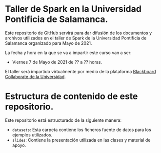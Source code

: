 # Taller de Spark en la Universidad Pontificia de Salamanca.

Este repositorio de GitHub servirá para dar difusión de los documentos y archivos utilizados en el taller de Spark de la Universidad Pontificia de Salamanca organizado para Mayo de 2021.

La fecha y hora en la que se va a impartir este curso van a ser:
- Viernes 7 de Mayo de 2021 de ?? a ?? horas.

El taller será impartido virtualmente por medio de la plataforma [Blackboard Collaborate de la Universidad](https://moodle.upsa.es/course/view.php?id=29493#section-5).

# Estructura de contenido de este repositorio.

Este repositorio está estructurado de la siguiente manera:

- ``datasets``: Esta carpeta contiene los ficheros fuente de datos para los ejemplos utilizados.
- ``slides``: Contiene la presentación utilizada en las clases y material de apoyo.
